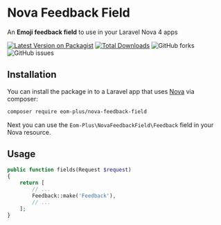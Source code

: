 # Nova Feedback Field

An **Emoji feedback field** to use in your Laravel Nova 4 apps

[![Latest Version on Packagist](https://img.shields.io/packagist/v/operativeit/nova-feedback-field.svg?style=flat-square)](https://packagist.org/packages/operativeit/nova-rating-field)
[![Total Downloads](https://img.shields.io/packagist/dt/operativeit/nova-feedback-field.svg?style=flat-square)](https://packagist.org/packages/operativeit/nova-rating-field)
![GitHub forks](https://img.shields.io/github/forks/operativeit/nova-feedback-field)
![GitHub issues](https://img.shields.io/github/issues/operativeit/nova-feedback-field)

## Installation

You can install the package in to a Laravel app that uses [Nova](https://nova.laravel.com) via composer:

```bash
composer require eom-plus/nova-feedback-field
```

Next you can use the `Eom-Plus\NovaFeedbackField\Feedback` field in your Nova resource.

## Usage

```php
public function fields(Request $request)
{
    return [
        // ...
        Feedback::make('Feedback'),
        // ...
    ];
}
```
